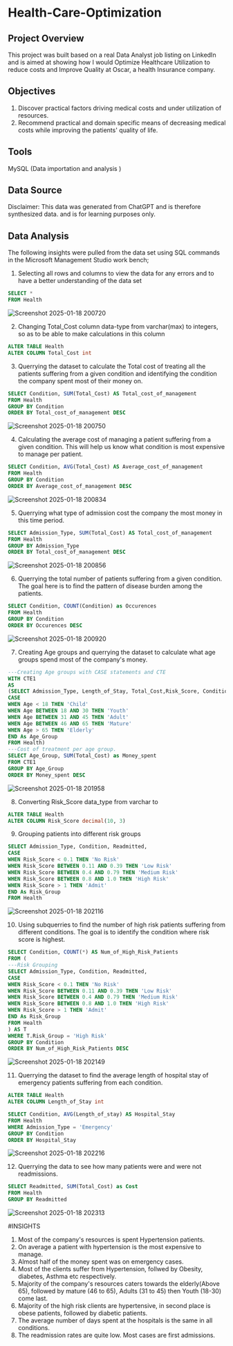 # Health-Care-Optimization
## Project Overview
This project was built based on a real Data Analyst job listing on LinkedIn and is aimed at showing how I would Optimize Healthcare Utilization to reduce costs and Improve Quality at Oscar, a health Insurance company.

## Objectives 
1. Discover practical factors driving medical costs and under utilization of resources.
2. Recommend practical and domain specific means of decreasing medical costs while improving the patients' quality of life.

## Tools
MySQL (Data importation and analysis )

## Data Source
Disclaimer: This data was generated from ChatGPT and is therefore synthesized data. and is for learning purposes only.
## Data Analysis
The following insights were pulled from the data set using SQL commands in the Microsoft Management Studio work bench;

1. Selecting all rows and columns to view the data for any errors and to have a better understanding of the data set
``` SQL
SELECT *
FROM Health
```
![Screenshot 2025-01-18 200720](https://github.com/user-attachments/assets/b5d660d7-b904-431d-9a57-1e9e2ab8b008)


2. Changing Total_Cost column data-type from varchar(max) to integers, so as to be able to make calculations in this column
``` SQL
ALTER TABLE Health
ALTER COLUMN Total_Cost int
```
3. Querrying the dataset to calculate the Total cost of treating all the patients suffering from a given condition and identifying the condition the company spent most of their money on.
``` SQL
SELECT Condition, SUM(Total_Cost) AS Total_cost_of_management
FROM Health
GROUP BY Condition
ORDER BY Total_cost_of_management DESC
```
![Screenshot 2025-01-18 200750](https://github.com/user-attachments/assets/7c29f219-9896-4de1-8325-611468f2742a)


4. Calculating the average cost of managing a patient suffering from a given condition. This will help us know what condition is most expensive to manage per patient.
``` SQL
SELECT Condition, AVG(Total_Cost) AS Average_cost_of_management
FROM Health
GROUP BY Condition
ORDER BY Average_cost_of_management DESC
```
![Screenshot 2025-01-18 200834](https://github.com/user-attachments/assets/f2232795-e610-4a4b-acdf-66763e79a0ff)


5. Querrying what type of admission cost the company the most money in this time period.
``` SQL
SELECT Admission_Type, SUM(Total_Cost) AS Total_cost_of_management
FROM Health
GROUP BY Admission_Type
ORDER BY Total_cost_of_management DESC
```
![Screenshot 2025-01-18 200856](https://github.com/user-attachments/assets/0327c45f-f488-4d10-98ec-fb4287e3bafc)


6. Querrying the total number of patients suffering from a given condition. The goal here is to find the pattern of disease burden among the patients.
``` SQL
SELECT Condition, COUNT(Condition) as Occurences
FROM Health
GROUP BY Condition 
ORDER BY Occurences DESC
```
![Screenshot 2025-01-18 200920](https://github.com/user-attachments/assets/05cc97ee-1051-4fa4-a43c-6d8d96df6170)


7. Creating Age groups and querrying the dataset to calculate what age groups spend most of the company's money.
``` SQL
---Creating Age groups with CASE statements and CTE 
WITH CTE1
AS
(SELECT Admission_Type, Length_of_Stay, Total_Cost,Risk_Score, Condition, Readmitted,
CASE
WHEN Age < 18 THEN 'Child'
WHEN Age BETWEEN 18 AND 30 THEN 'Youth'
WHEN Age BETWEEN 31 AND 45 THEN 'Adult'
WHEN Age BETWEEN 46 AND 65 THEN 'Mature'
WHEN Age > 65 THEN 'Elderly'
END As Age_Group
FROM Health)
---Cost of treatment per age group.
SELECT Age_Group, SUM(Total_Cost) as Money_spent
FROM CTE1
GROUP BY Age_Group
ORDER BY Money_spent DESC
```
![Screenshot 2025-01-18 201958](https://github.com/user-attachments/assets/4d963e63-5ae1-4604-94ce-2dd19431f5be)


8. Converting Risk_Score data_type from varchar to
``` SQL
ALTER TABLE Health
ALTER COLUMN Risk_Score decimal(10, 3)
```
9. Grouping patients into different risk groups
``` SQL
SELECT Admission_Type, Condition, Readmitted,
CASE
WHEN Risk_Score < 0.1 THEN 'No Risk'
WHEN Risk_Score BETWEEN 0.11 AND 0.39 THEN 'Low Risk'
WHEN Risk_Score BETWEEN 0.4 AND 0.79 THEN 'Medium Risk'
WHEN Risk_Score BETWEEN 0.8 AND 1.0 THEN 'High Risk'
WHEN Risk_Score > 1 THEN 'Admit'
END As Risk_Group
FROM Health
```
![Screenshot 2025-01-18 202116](https://github.com/user-attachments/assets/27667364-ec20-4da0-b871-925647c641af)


10. Using subquerries to find the number of high risk patients suffering from different conditions. The goal is to identify the condition where risk score is highest.
``` SQL
SELECT Condition, COUNT(*) AS Num_of_High_Risk_Patients
FROM (
---Risk Grouping 
SELECT Admission_Type, Condition, Readmitted,
CASE
WHEN Risk_Score < 0.1 THEN 'No Risk'
WHEN Risk_Score BETWEEN 0.11 AND 0.39 THEN 'Low Risk'
WHEN Risk_Score BETWEEN 0.4 AND 0.79 THEN 'Medium Risk'
WHEN Risk_Score BETWEEN 0.8 AND 1.0 THEN 'High Risk'
WHEN Risk_Score > 1 THEN 'Admit'
END As Risk_Group
FROM Health
) AS T
WHERE T.Risk_Group = 'High Risk' 
GROUP BY Condition
ORDER BY Num_of_High_Risk_Patients DESC
```
![Screenshot 2025-01-18 202149](https://github.com/user-attachments/assets/52795d1c-8906-4a2c-9272-2ee65678f9a8)


11. Querrying the dataset to find the average length of hospital stay of emergency patients suffering from each condition.
``` SQL
ALTER TABLE Health
ALTER COLUMN Length_of_Stay int

SELECT Condition, AVG(Length_of_stay) AS Hospital_Stay
FROM Health
WHERE Admission_Type = 'Emergency' 
GROUP BY Condition
ORDER BY Hospital_Stay
```
![Screenshot 2025-01-18 202216](https://github.com/user-attachments/assets/42b09126-b871-4771-9a7d-a9d6ce1dced9)


12. Querrying the data to see how many patients were and were not readmissions.
``` SQL
SELECT Readmitted, SUM(Total_Cost) as Cost
FROM Health 
GROUP BY Readmitted
```
![Screenshot 2025-01-18 202313](https://github.com/user-attachments/assets/afe44291-be16-4eec-ab05-fad6b83f3bfd)


#INSIGHTS
1. Most of the company's resources is spent Hypertension patients. 
2. On average a patient with hypertension is the most expensive to manage.
3. Almost half of the money spent was on emergency cases.
4. Most of the clients suffer from Hypertension, follwed by Obesity, diabetes, Asthma etc respectively.
5. Majority of the company's resources caters towards the elderly(Above 65), followed by mature (46 to 65), Adults (31 to 45) then Youth (18-30) come last.
6. Majority of the high risk clients are hypertensive, in second place is obese patients, followed by diabetic patients.
7. The average number of days spent at the hospitals is the same in all conditions.
8. The readmission rates are quite low. Most cases are first admissions.
